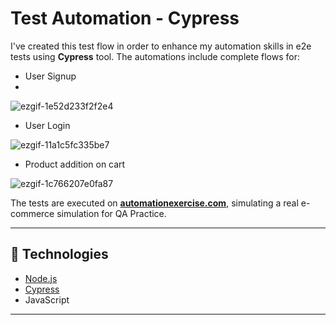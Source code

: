 # Test Automation - Cypress

I've created this test flow in order to enhance my automation skills in e2e tests using **Cypress** tool.
The automations include complete flows for:

- User Signup
- 
![ezgif-1e52d233f2f2e4](https://github.com/user-attachments/assets/1f60a3a6-8bce-410d-a3ee-c274ce6e83ce)

- User Login

![ezgif-11a1c5fc335be7](https://github.com/user-attachments/assets/ec9c2540-e162-4b10-bb26-9e3fc04c5b28)

- Product addition on cart

![ezgif-1c766207e0fa87](https://github.com/user-attachments/assets/8493d362-8c81-4abf-89a7-81249b6dd86a)

The tests are executed on **[automationexercise.com](https://automationexercise.com)**, simulating a real e-commerce simulation for QA Practice.

---

## 🧰 Technologies

- [Node.js](https://nodejs.org/)
- [Cypress](https://www.cypress.io/)
- JavaScript

---
